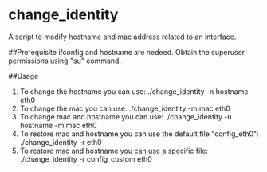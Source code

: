 # change_identity
A script to modify hostname and mac address related to an interface.

##Prerequisite
ifconfig and hostname are nedeed.
Obtain the superuser permissions using "su" command.

##Usage


1) To change the hostname you can use: ./change_identity -n hostname eth0 
2) To change the mac you can use: ./change_identity -m mac eth0
3) To change mac and hostname you can use: ./change_identity -n hostname -m mac eth0
4) To restore mac and hostname you can use the default file "config_eth0": ./change_identity -r eth0
5) To restore mac and hostname you can use a specific file: ./change_identity -r config_custom eth0
